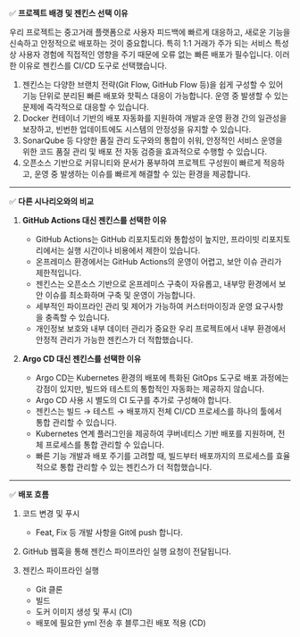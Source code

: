 :white_check_mark: **프로젝트 배경 및 젠킨스 선택 이유**

우리 프로젝트는 중고거래 플랫폼으로 사용자 피드백에 빠르게 대응하고, 새로운 기능을 신속하고 안정적으로 배포하는 것이 중요합니다. 특히 1:1 거래가 주가 되는 서비스 특성상 사용자 경험에 직접적인 영향을 주기 때문에 오류 없는 빠른 배포가 필수입니다. 이러한 이유로 젠킨스를 CI/CD 도구로 선택했습니다.

1. 젠킨스는 다양한 브랜치 전략(Git Flow, GitHub Flow 등)을 쉽게 구성할 수 있어 기능 단위로 분리된 빠른 배포와 핫픽스 대응이 가능합니다. 운영 중 발생할 수 있는 문제에 즉각적으로 대응할 수 있습니다.
2. Docker 컨테이너 기반의 배포 자동화를 지원하여 개발과 운영 환경 간의 일관성을 보장하고, 빈번한 업데이트에도 시스템의 안정성을 유지할 수 있습니다.
3. SonarQube 등 다양한 품질 관리 도구와의 통합이 쉬워, 안정적인 서비스 운영을 위한 코드 품질 관리 및 배포 전 자동 검증을 효과적으로 수행할 수 있습니다.
4. 오픈소스 기반으로 커뮤니티와 문서가 풍부하여 프로젝트 구성원이 빠르게 적응하고, 운영 중 발생하는 이슈를 빠르게 해결할 수 있는 환경을 제공합니다.

---

:white_check_mark: **다른 시나리오와의 비교**

1. **GitHub Actions 대신 젠킨스를 선택한 이유**
   - GitHub Actions는 GitHub 리포지토리와 통합성이 높지만, 프라이빗 리포지토리에서는 실행 시간이나 비용에서 제한이 있습니다.
   - 온프레미스 환경에서는 GitHub Actions의 운영이 어렵고, 보안 이슈 관리가 제한적입니다.
   - 젠킨스는 오픈소스 기반으로 온프레미스 구축이 자유롭고, 내부망 환경에서 보안 이슈를 최소화하며 구축 및 운영이 가능합니다.
   - 세부적인 파이프라인 관리 및 제어가 가능하여 커스터마이징과 운영 요구사항을 충족할 수 있습니다.
   - 개인정보 보호와 내부 데이터 관리가 중요한 우리 프로젝트에서 내부 환경에서 안정적 관리가 가능한 젠킨스가 더 적합했습니다.

2. **Argo CD 대신 젠킨스를 선택한 이유**
   - Argo CD는 Kubernetes 환경의 배포에 특화된 GitOps 도구로 배포 과정에는 강점이 있지만, 빌드와 테스트의 통합적인 자동화는 제공하지 않습니다.
   - Argo CD 사용 시 별도의 CI 도구를 추가로 구성해야 합니다.
   - 젠킨스는 빌드 → 테스트 → 배포까지 전체 CI/CD 프로세스를 하나의 툴에서 통합 관리할 수 있습니다.
   - Kubernetes 연계 플러그인을 제공하여 쿠버네티스 기반 배포를 지원하며, 전체 프로세스를 통합 관리할 수 있습니다.
   - 빠른 기능 개발과 배포 주기를 고려할 때, 빌드부터 배포까지의 프로세스를 효율적으로 통합 관리할 수 있는 젠킨스가 더 적합했습니다.

---

:white_check_mark: **배포 흐름**

1. 코드 변경 및 푸시  
   - Feat, Fix 등 개발 사항을 Git에 push 합니다.

2. GitHub 웹훅을 통해 젠킨스 파이프라인 실행 요청이 전달됩니다.

3. 젠킨스 파이프라인 실행  
   - Git 클론  
   - 빌드  
   - 도커 이미지 생성 및 푸시 (CI)  
   - 배포에 필요한 yml 전송 후 블루그린 배포 적용 (CD)